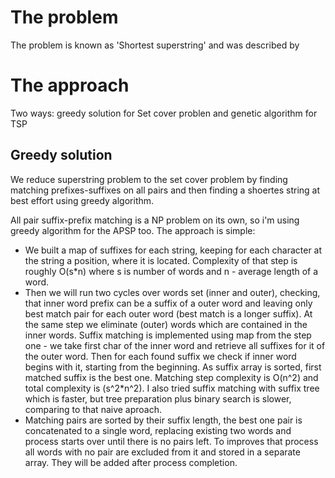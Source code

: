 # The problem

The problem is known as 'Shortest superstring' and was described by 

# The approach

Two ways: greedy solution for Set cover problen and genetic algorithm for TSP 

## Greedy solution

We reduce superstring problem to the set cover problem by finding matching prefixes-suffixes on all pairs and then
finding a shoertes string at best effort using greedy algorithm.

All pair suffix-prefix matching is a NP problem on its own, so i'm using greedy algorithm for the APSP too. 
The approach is simple:
 * We built a map of suffixes for each string, keeping for each character at the string a position, where it is located.
   Complexity of that step is roughly O(s\*n) where s is number of words and n - average length of a word.
 * Then we will run two cycles over words set (inner and outer), checking, that inner word prefix can be a suffix of a outer word
   and leaving only best match pair for each outer word (best match is a longer suffix). At the same step we eliminate
   (outer) words which are contained in the inner words. 
   Suffix matching is implemented using map from the step one - we take first char of the inner word and retrieve all 
   suffixes for it of the outer word. Then for each found suffix we check if inner word begins with it, starting from the
   beginning. As suffix array is sorted, first matched suffix is the best one.
   Matching step complexity is O(n^2) and total complexity is (s^2\*n^2).
   I also tried suffix matching with suffix tree which is faster, but tree preparation plus binary search is slower, comparing
   to that naive aproach.
 * Matching pairs are sorted by their suffix length, the best one pair is concatenated to a single word, replacing existing 
   two words and process starts over until there is no pairs left.  To improves that process all words with no pair are 
   excluded from it and stored in a separate array. They will be added after process completion.